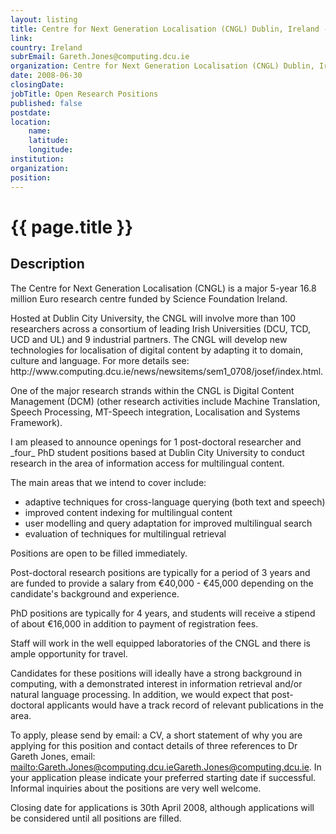 ```yaml
---
layout: listing
title: Centre for Next Generation Localisation (CNGL) Dublin, Ireland - Open Research Positions
link:
country: Ireland
subrEmail: Gareth.Jones@computing.dcu.ie
organization: Centre for Next Generation Localisation (CNGL) Dublin, Ireland 
date: 2008-06-30
closingDate: 
jobTitle: Open Research Positions
published: false
postdate:
location:
	name: 
	latitude: 
	longitude: 
institution: 
organization: 
position: 
--- 
```



# {{ page.title }}

## Description




<p>The Centre for Next Generation Localisation (CNGL) is a major 5-year 16.8 million Euro research centre funded by Science Foundation Ireland.
</p>
<p>
Hosted at Dublin City University, the CNGL will involve more than 100 researchers across a consortium of leading Irish Universities (DCU, TCD, UCD and UL) and 9 industrial partners. The CNGL will develop new technologies for localisation of digital content by adapting it to domain, culture and language.  For more details see: <http://www.computing.dcu.ie/news/newsitems/sem1_0708/josef/index.html>http://www.computing.dcu.ie/news/newsitems/sem1_0708/josef/index.html.
</p>
<p>
One of the major research strands within the CNGL is Digital Content Management (DCM) (other research activities include Machine Translation, Speech Processing, MT-Speech integration, Localisation and Systems Framework).
</p>
<p>
I am pleased to announce openings for 1 post-doctoral researcher and _four_ PhD student positions based at Dublin City University to conduct research in the area of information access for multilingual content.
</p>
<p>
The main areas that we intend to cover include:
<ul>
<li>adaptive techniques for cross-language querying (both text and speech)</li>
<li>improved content indexing for multilingual content</li>
<li>user modelling and query adaptation for improved multilingual search</li>
<li>evaluation of techniques for multilingual retrieval</li>
</ul>
</p>
<p>

Positions are open to be filled immediately.
</p>
<p>

Post-doctoral research positions are typically for a period of 3 years and are funded to provide a salary from €40,000 - €45,000 depending on the candidate's background and experience.
</p>
<p>

PhD positions are typically for 4 years, and students will receive a stipend of about €16,000 in addition to payment of registration fees.
</p>
<p>

Staff will work in the well equipped laboratories of the CNGL and there is ample opportunity for travel.
</p>
<p>

Candidates for these positions will ideally have a strong background in computing, with a demonstrated interest in information retrieval and/or natural language processing.  In addition, we would expect that post-doctoral applicants would have a track record of relevant publications in the area.
</p>
<p>

To apply, please send by email: a CV, a short statement of why you are applying for this position and contact details of three references to Dr Gareth Jones, email: <mailto:Gareth.Jones@computing.dcu.ie>Gareth.Jones@computing.dcu.ie. In your application please indicate your preferred starting date if successful. Informal inquiries about the positions are very well welcome.
</p>
<p>
Closing date for applications is 30th April 2008, although applications will be considered until all positions are filled.
</p>
